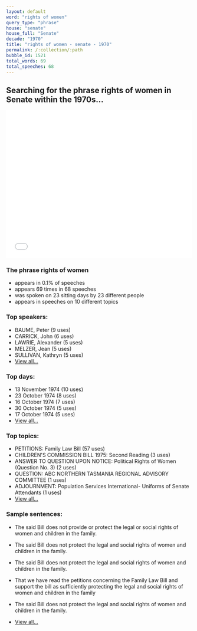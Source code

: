 ```yaml
---
layout: default
word: "rights of women"
query_type: "phrase"
house: "senate"
house_full: "Senate"
decade: "1970"
title: "rights of women - senate - 1970"
permalink: /:collection/:path
bubble_id: 1521
total_words: 69
total_speeches: 68
---
```



## Searching for the phrase **rights of women** in Senate within the 1970s...

<iframe width="100%" height="400" frameborder="0" scrolling="no" src="//plot.ly/~wragge/1521.embed"></iframe>

### The phrase **rights of women**

* appears in 0.1% of speeches
* appears 69 times in 68 speeches
* was spoken on 23 sitting days by 23 different people
* appears in speeches on 10 different topics

### Top speakers:

* BAUME, Peter (9 uses)
* CARRICK, John (6 uses)
* LAWRIE, Alexander (5 uses)
* MELZER, Jean (5 uses)
* SULLIVAN, Kathryn (5 uses)
* [View all...](speakers/)


### Top days:

* 13 November 1974 (10 uses)
* 23 October 1974 (8 uses)
* 16 October 1974 (7 uses)
* 30 October 1974 (5 uses)
* 17 October 1974 (5 uses)
* [View all...](days/)


### Top topics:

* PETITIONS: Family Law Bill (57 uses)
* CHILDREN'S COMMISSION BILL 1975: Second Reading (3 uses)
* ANSWER TO QUESTION UPON NOTICE: Political Rights of Women (Question No. 3) (2 uses)
* QUESTION: ABC NORTHERN TASMANIA REGIONAL ADVISORY COMMITTEE (1 uses)
* ADJOURNMENT: Population Services International- Uniforms of Senate Attendants (1 uses)
* [View all...](topics/)


### Sample sentences:

* The said Bill does not provide or protect the legal or social <span class="highlight">rights of women</span> and children in the family.

* The said Bill does not protect the legal and social <span class="highlight">rights of women</span> and children in the family.

* The said Bill does not protect the legal and social <span class="highlight">rights of women</span> and children in the family.

* That we have read the petitions concerning the Family Law Bill and support the bill as sufficiently protecting the legal and social <span class="highlight">rights of women</span> and children in the family

* The said Bill does not protect the legal and social <span class="highlight">rights of women</span> and children in the family.

* [View all...](contexts/)
